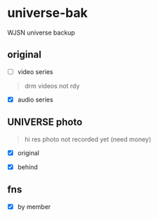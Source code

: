 # universe-bak

WJSN universe backup

## original

- [ ] video series

> drm videos not rdy

- [x] audio series

## UNIVERSE photo

> hi res photo not recorded yet (need money)

- [x] original

- [x] behind

## fns

- [x] by member
